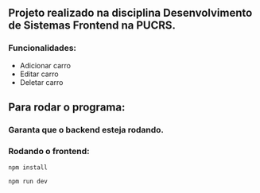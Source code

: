 ## Projeto realizado na disciplina Desenvolvimento de Sistemas Frontend na PUCRS.

### Funcionalidades:

- Adicionar carro
- Editar carro
- Deletar carro

## Para rodar o programa:

### Garanta que o backend esteja rodando.

### Rodando o frontend:

```
npm install
```

```
npm run dev
```
